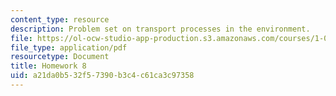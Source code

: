 ```yaml
---
content_type: resource
description: Problem set on transport processes in the environment.
file: https://ol-ocw-studio-app-production.s3.amazonaws.com/courses/1-061-transport-processes-in-the-environment-fall-2008/a21da0b532f57390b3c4c61ca3c97358_homework8.pdf
file_type: application/pdf
resourcetype: Document
title: Homework 8
uid: a21da0b5-32f5-7390-b3c4-c61ca3c97358
---
```

